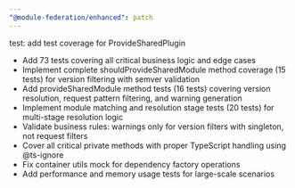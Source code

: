 ```yaml
---
"@module-federation/enhanced": patch
---
```


test: add test coverage for ProvideSharedPlugin

- Add 73 tests covering all critical business logic and edge cases
- Implement complete shouldProvideSharedModule method coverage (15 tests) for version filtering with semver validation
- Add provideSharedModule method tests (16 tests) covering version resolution, request pattern filtering, and warning generation
- Implement module matching and resolution stage tests (20 tests) for multi-stage resolution logic
- Validate business rules: warnings only for version filters with singleton, not request filters
- Cover all critical private methods with proper TypeScript handling using @ts-ignore
- Fix container utils mock for dependency factory operations
- Add performance and memory usage tests for large-scale scenarios